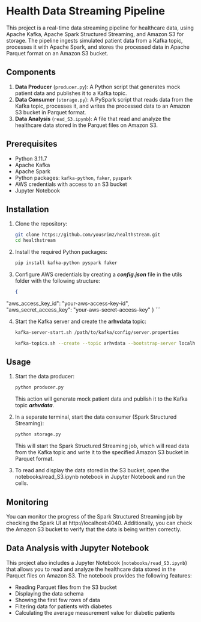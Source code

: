 # Health Data Streaming Pipeline

This project is a real-time data streaming pipeline for healthcare data, using Apache Kafka, Apache Spark Structured Streaming, and Amazon S3 for storage. The pipeline ingests simulated patient data from a Kafka topic, processes it with Apache Spark, and stores the processed data in Apache Parquet format on an Amazon S3 bucket.

## Components

1. **Data Producer** (`producer.py`): A Python script that generates mock patient data and publishes it to a Kafka topic.
2. **Data Consumer** (`storage.py`): A PySpark script that reads data from the Kafka topic, processes it, and writes the processed data to an Amazon S3 bucket in Parquet format.
3. **Data Analysis** (`read_S3.ipynb`): A file that read and analyze the healthcare data stored in the Parquet files on Amazon S3. 

## Prerequisites

- Python 3.11.7
- Apache Kafka
- Apache Spark
- Python packages: `kafka-python`, `faker`, `pyspark`
- AWS credentials with access to an S3 bucket
- Jupyter Notebook

## Installation

1. Clone the repository:

   ```bash
   git clone https://github.com/yousrimz/healthstream.git
   cd healthstream
   ```

2. Install the required Python packages:

    ```bash
    pip install kafka-python pyspark faker
    ```

3. Configure AWS credentials by creating a ***config.json*** file in the utils folder with the following structure:

    ```json
    {
  "aws_access_key_id": "your-aws-access-key-id",
  "aws_secret_access_key": "your-aws-secret-access-key"
    }
    ```

4. Start the Kafka server and create the **arhvdata** topic:
    ```bash
    kafka-server-start.sh /path/to/kafka/config/server.properties
    ```
    ```bash
    kafka-topics.sh --create --topic arhvdata --bootstrap-server localhost:9092
    ```

## Usage

1. Start the data producer:
    ```bash
    python producer.py
    ```
    This action will generate mock patient data and publish it to the Kafka topic ***arhvdata***.

2. In a separate terminal, start the data consumer (Spark Structured Streaming):
    ```bash
    python storage.py
    ```
    This will start the Spark Structured Streaming job, which will read data from the Kafka topic and write it to the specified Amazon S3 bucket in Parquet format.

3. To read and display the data stored in the S3 bucket, open the notebooks/read_S3.ipynb notebook in Jupyter Notebook and run the cells.

## Monitoring

You can monitor the progress of the Spark Structured Streaming job by checking the Spark UI at http://localhost:4040. Additionally, you can check the Amazon S3 bucket to verify that the data is being written correctly.

## Data Analysis with Jupyter Notebook

This project also includes a Jupyter Notebook (`notebooks/read_S3.ipynb`) that allows you to read and analyze the healthcare data stored in the Parquet files on Amazon S3. The notebook provides the following features:

- Reading Parquet files from the S3 bucket
- Displaying the data schema
- Showing the first few rows of data
- Filtering data for patients with diabetes
- Calculating the average measurement value for diabetic patients